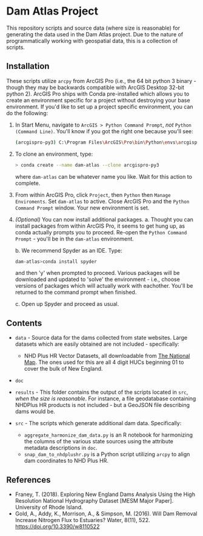 # Dam Atlas Project

This repository scripts and source data (where size is reasonable) for generating the data used in the Dam Atlas project. Due to the nature of programmatically working with geospatial data, this is a collection of scripts.

## Installation

These scripts utilize `arcpy` from ArcGIS Pro (i.e., the 64 bit python 3 binary - though they may be backwards compatible with ArcGIS Desktop 32-bit python 2). ArcGIS Pro ships with Conda pre-installed which allows you to create an environment specific for a project without destroying your base environment. If you'd like to set up a project specific environment, you can do the following:

1. In Start Menu, navigate to `ArcGIS > Python Command Prompt`, _not_ `Python (Command Line)`. You'll know if you got the right one because you'll see:

    ```bash
    (arcgispro-py3) C:\Program Files\ArcGIS\Pro\bin\Python\envs\arcgispro-py3>
    ```

2. To clone an environment, type:

    ```bash
    > conda create --name dam-atlas --clone arcgispro-py3
    ```

    where `dam-atlas` can be whatever name you like. Wait for this action to complete.

3. From within ArcGIS Pro, click `Project`, then `Python` then `Manage Enviroments`. Set `dam-atlas` to active. Close ArcGIS Pro and the `Python Command Prompt` window. Your new environment is set.

4. _(Optional)_ You can now install additional packages.
   a. Thought you can install packages from within ArcGIS Pro, it seems to get hung up, as conda actually prompts you to proceed. Re-open the `Python Command Prompt` - you'll be in the `dam-atlas` environment.

   b. We recommend Spyder as an IDE. Type:

    ```bash
    dam-atlas>conda install spyder
    ```

    and then 'y' when prompted to proceed. Various packages will be downloaded and updated to 'solve' the environment - i.e., choose versions of packages which will actually work with eachother. You'll be returned to the command prompt when finished.

   c. Open up Spyder and proceed as usual.

## Contents

- `data` - Source data for the dams collected from state websites. Large datasets which are easily obtained are not included - specifically:

    - NHD Plus HR Vector Datasets, all downloadable from [The National Map](https://viewer.nationalmap.gov/basic/). The ones used for this are all 4 digit HUCs beginning 01 to cover the bulk of New England.

- `doc`
- `results` - This folder contains the output of the scripts located in `src`, _when the size is reasonable_. For instance, a file geodatabase containing NHDPlus HR products is not included - but a GeoJSON file describing dams would be.
- `src` - The scripts which generate additional dam data. Specifically:

    - `aggregate_harmonize_dam_data.py` is an R notebook for harmonizing the columns of the various state sources using the attribute metadata descriptions in `doc`.
    - `snap_dam_to_nhdplushr.py` is a Python script utilizing `arcpy` to align dam coordinates to NHD Plus HR.

## References

- Franey, T. (2018). Exploring New England Dams Analysis Using the High Resolution National Hydrography Dataset [MESM Major Paper]. University of Rhode Island.
- Gold, A., Addy, K., Morrison, A., & Simpson, M. (2016). Will Dam Removal Increase Nitrogen Flux to Estuaries? Water, 8(11), 522. https://doi.org/10.3390/w8110522
